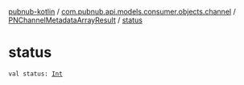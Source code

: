 [pubnub-kotlin](../../index.md) / [com.pubnub.api.models.consumer.objects.channel](../index.md) / [PNChannelMetadataArrayResult](index.md) / [status](./status.md)

# status

`val status: `[`Int`](https://kotlinlang.org/api/latest/jvm/stdlib/kotlin/-int/index.html)